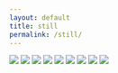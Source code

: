 ```yaml
---
layout: default
title: still
permalink: /still/
---
```


<img src="{{ site.baseurl }}/img/beach.jpg">

<img src="{{ site.baseurl }}/img/blue.png">

<img src="{{ site.baseurl }}/img/black.jpg">

<img src="{{ site.baseurl }}/img/john.jpg">

<img src="{{ site.baseurl }}/img/pup.jpg">

<img src="{{ site.baseurl }}/img/roo.png">

<img src="{{ site.baseurl }}/img/santanoni.jpg">

<img src="{{ site.baseurl }}/img/boston.png">

<img src="{{ site.baseurl }}/img/koi.jpg">
